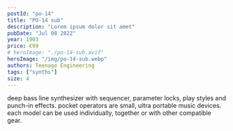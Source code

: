 ```yaml
---
postId: "po-14"
title: "PO-14 sub"
description: "Lorem ipsum dolor sit amet"
pubDate: "Jul 08 2022"
year: 1903
price: €99
# heroImage: "./po-14-sub.avif"
heroImage: "/img/po-14-sub.webp"
authors: Teenage Engineering
tags: ["synths"]
size: 4
---
```


deep bass line synthesizer with sequencer, parameter locks, play styles and punch-in effects.
pocket operators are small, ultra portable music devices. each model can be used individually, together or with other compatible gear.
